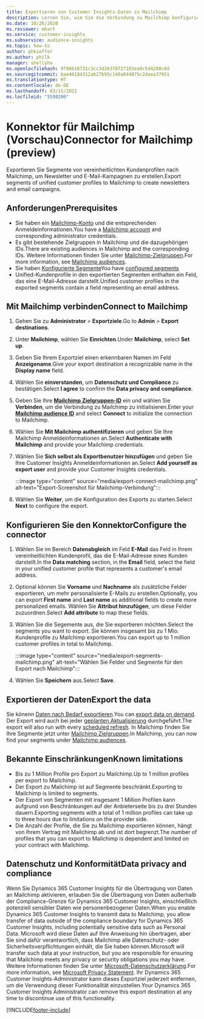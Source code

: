 ```yaml
---
title: Exportieren von Customer Insights-Daten zu Mailchimp
description: Lernen Sie, wie Sie die Verbindung zu Mailchimp konfigurieren.
ms.date: 10/26/2020
ms.reviewer: mhart
ms.service: customer-insights
ms.subservice: audience-insights
ms.topic: how-to
author: phkieffer
ms.author: philk
manager: shellyha
ms.openlocfilehash: 9f86616731c3cc3d26370727103ea9c5d4288c8d
ms.sourcegitcommit: bae40184312ab27b95c140a044875c2daea37951
ms.translationtype: HT
ms.contentlocale: de-DE
ms.lasthandoff: 03/15/2021
ms.locfileid: "5598200"
---
```

# <a name="connector-for-mailchimp-preview"></a><span data-ttu-id="43b2c-103">Konnektor für Mailchimp (Vorschau)</span><span class="sxs-lookup"><span data-stu-id="43b2c-103">Connector for Mailchimp (preview)</span></span>

<span data-ttu-id="43b2c-104">Exportieren Sie Segmente von vereinheitlichten Kundenprofilen nach Mailchimp, um Newsletter und E-Mail-Kampagnen zu erstellen.</span><span class="sxs-lookup"><span data-stu-id="43b2c-104">Export segments of unified customer profiles to Mailchimp to create newsletters and email campaigns.</span></span>

## <a name="prerequisites"></a><span data-ttu-id="43b2c-105">Anforderungen</span><span class="sxs-lookup"><span data-stu-id="43b2c-105">Prerequisites</span></span>

-   <span data-ttu-id="43b2c-106">Sie haben ein [Mailchimp-Konto](https://mailchimp.com/) und die entsprechenden Anmeldeinformationen.</span><span class="sxs-lookup"><span data-stu-id="43b2c-106">You have a [Mailchimp account](https://mailchimp.com/) and corresponding administrator credentials.</span></span>
-   <span data-ttu-id="43b2c-107">Es gibt bestehende Zielgruppen in Mailchimp und die dazugehörigen IDs.</span><span class="sxs-lookup"><span data-stu-id="43b2c-107">There are existing audiences in Mailchimp and the corresponding IDs.</span></span> <span data-ttu-id="43b2c-108">Weitere Informationen finden Sie unter [Mailchimp-Zielgruppen](https://mailchimp.com/help/create-audience/).</span><span class="sxs-lookup"><span data-stu-id="43b2c-108">For more information, see [Mailchimp audiences](https://mailchimp.com/help/create-audience/).</span></span>
-   <span data-ttu-id="43b2c-109">Sie haben [Konfigurierte Segmente](segments.md)</span><span class="sxs-lookup"><span data-stu-id="43b2c-109">You have [configured segments](segments.md)</span></span>
-   <span data-ttu-id="43b2c-110">Unified-Kundenprofile in den exportierten Segmenten enthalten ein Feld, das eine E-Mail-Adresse darstellt.</span><span class="sxs-lookup"><span data-stu-id="43b2c-110">Unified customer profiles in the exported segments contain a field representing an email address.</span></span>

## <a name="connect-to-mailchimp"></a><span data-ttu-id="43b2c-111">Mit Mailchimp verbinden</span><span class="sxs-lookup"><span data-stu-id="43b2c-111">Connect to Mailchimp</span></span>

1. <span data-ttu-id="43b2c-112">Gehen Sie zu **Administrator** > **Exportziele**.</span><span class="sxs-lookup"><span data-stu-id="43b2c-112">Go to **Admin** > **Export destinations**.</span></span>

1. <span data-ttu-id="43b2c-113">Unter **Mailchimp**, wählen Sie **Einrichten**.</span><span class="sxs-lookup"><span data-stu-id="43b2c-113">Under **Mailchimp**, select **Set up**.</span></span>

1. <span data-ttu-id="43b2c-114">Geben Sie Ihrem Exportziel einen erkennbaren Namen im Feld **Anzeigename**.</span><span class="sxs-lookup"><span data-stu-id="43b2c-114">Give your export destination a recognizable name in the **Display name** field.</span></span>

1. <span data-ttu-id="43b2c-115">Wählen Sie **einverstanden**, um **Datenschutz und Compliance** zu bestätigen.</span><span class="sxs-lookup"><span data-stu-id="43b2c-115">Select **I agree** to confirm the **Data privacy and compliance**.</span></span>

1. <span data-ttu-id="43b2c-116">Geben Sie Ihre **[Mailchimp Zielgruppen-ID](https://mailchimp.com/help/find-audience-id/)** ein und wählen Sie **Verbinden**, um die Verbindung zu Mailchimp zu initialisieren.</span><span class="sxs-lookup"><span data-stu-id="43b2c-116">Enter your **[Mailchimp audience ID](https://mailchimp.com/help/find-audience-id/)** and select **Connect** to initialize the connection to Mailchimp.</span></span>

1. <span data-ttu-id="43b2c-117">Wählen Sie **Mit Mailchimp authentifizieren** und geben Sie Ihre Mailchimp Anmeldeinformationen an.</span><span class="sxs-lookup"><span data-stu-id="43b2c-117">Select **Authenticate with Mailchimp** and provide your Mailchimp credentials.</span></span>

1. <span data-ttu-id="43b2c-118">Wählen Sie **Sich selbst als Exportbenutzer hinzufügen** und geben Sie Ihre Customer Insights Anmeldeinformationen an.</span><span class="sxs-lookup"><span data-stu-id="43b2c-118">Select **Add yourself as export user** and provide your Customer Insights credentials.</span></span>

   :::image type="content" source="media/export-connect-mailchimp.png" alt-text="Export-Screenshot für Mailchimp-Verbindung":::

1. <span data-ttu-id="43b2c-120">Wählen Sie **Weiter**, um die Konfiguration des Exports zu starten.</span><span class="sxs-lookup"><span data-stu-id="43b2c-120">Select **Next** to configure the export.</span></span>

## <a name="configure-the-connector"></a><span data-ttu-id="43b2c-121">Konfigurieren Sie den Konnektor</span><span class="sxs-lookup"><span data-stu-id="43b2c-121">Configure the connector</span></span>

1. <span data-ttu-id="43b2c-122">Wählen Sie im Bereich **Datenabgleich** im Feld **E-Mail** das Feld in Ihrem vereinheitlichten Kundenprofil, das die E-Mail-Adresse eines Kunden darstellt.</span><span class="sxs-lookup"><span data-stu-id="43b2c-122">In the **Data matching** section, in the **Email** field, select the field in your unified customer profile that represents a customer's email address.</span></span> 

1. <span data-ttu-id="43b2c-123">Optional können Sie **Vorname** und **Nachname** als zusätzliche Felder exportieren, um mehr personalisierte E-Mails zu erstellen.</span><span class="sxs-lookup"><span data-stu-id="43b2c-123">Optionally, you can export **First name** and **Last name** as additional fields to create more personalized emails.</span></span> <span data-ttu-id="43b2c-124">Wählen Sie **Attribut hinzufügen**, um diese Felder zuzuordnen.</span><span class="sxs-lookup"><span data-stu-id="43b2c-124">Select **Add attribute** to map these fields.</span></span>

1. <span data-ttu-id="43b2c-125">Wählen Sie die Segemente aus, die Sie exportieren möchten.</span><span class="sxs-lookup"><span data-stu-id="43b2c-125">Select the segments you want to export.</span></span> <span data-ttu-id="43b2c-126">Sie können insgesamt bis zu 1 Mio. Kundenprofile zu Mailchimp exportieren.</span><span class="sxs-lookup"><span data-stu-id="43b2c-126">You can export up to 1 million customer profiles in total to Mailchimp.</span></span>

   :::image type="content" source="media/export-segments-mailchimp.png" alt-text="Wählen Sie Felder und Segmente für den Export nach Mailchimp":::

1. <span data-ttu-id="43b2c-128">Wählen Sie **Speichern** aus.</span><span class="sxs-lookup"><span data-stu-id="43b2c-128">Select **Save**.</span></span>

## <a name="export-the-data"></a><span data-ttu-id="43b2c-129">Exportieren der Daten</span><span class="sxs-lookup"><span data-stu-id="43b2c-129">Export the data</span></span>

<span data-ttu-id="43b2c-130">Sie könenn [Daten nach Bedarf exportieren](export-destinations.md).</span><span class="sxs-lookup"><span data-stu-id="43b2c-130">You can [export data on demand](export-destinations.md).</span></span> <span data-ttu-id="43b2c-131">Der Export wird auch bei jeder [geplanten Aktualisierung](system.md#schedule-tab) durchgeführt.</span><span class="sxs-lookup"><span data-stu-id="43b2c-131">The export will also run with every [scheduled refresh](system.md#schedule-tab).</span></span> <span data-ttu-id="43b2c-132">In Mailchimp finden Sie Ihre Segmente jetzt unter [Mailchimp Zielgruppen](https://mailchimp.com/help/create-audience/).</span><span class="sxs-lookup"><span data-stu-id="43b2c-132">In Mailchimp, you can now find your segments under [Mailchimp audiences](https://mailchimp.com/help/create-audience/).</span></span>

## <a name="known-limitations"></a><span data-ttu-id="43b2c-133">Bekannte Einschränkungen</span><span class="sxs-lookup"><span data-stu-id="43b2c-133">Known limitations</span></span>

- <span data-ttu-id="43b2c-134">Bis zu 1 Million Profile pro Export zu Mailchimp.</span><span class="sxs-lookup"><span data-stu-id="43b2c-134">Up to 1 million profiles per export to Mailchimp.</span></span>
- <span data-ttu-id="43b2c-135">Der Export zu Mailchimp ist auf Segmente beschränkt.</span><span class="sxs-lookup"><span data-stu-id="43b2c-135">Exporting to Mailchimp is limited to segments.</span></span>
- <span data-ttu-id="43b2c-136">Der Export von Segmenten mit insgesamt 1 Million Profilen kann aufgrund von Beschränkungen auf der Anbieterseite bis zu drei Stunden dauern.</span><span class="sxs-lookup"><span data-stu-id="43b2c-136">Exporting segments with a total of 1 million profiles can take up to three hours due to limitations on the provider side.</span></span> 
- <span data-ttu-id="43b2c-137">Die Anzahl der Profile, die Sie zu Mailchimp exportieren können, hängt von Ihrem Vertrag mit Mailchimp ab und ist dort begrenzt.</span><span class="sxs-lookup"><span data-stu-id="43b2c-137">The number of profiles that you can export to Mailchimp is dependent and limited on your contract with Mailchimp.</span></span>

## <a name="data-privacy-and-compliance"></a><span data-ttu-id="43b2c-138">Datenschutz und Konformität</span><span class="sxs-lookup"><span data-stu-id="43b2c-138">Data privacy and compliance</span></span>

<span data-ttu-id="43b2c-139">Wenn Sie Dynamics 365 Customer Insights für die Übertragung von Daten an Mailchimp aktivieren, erlauben Sie die Übertragung von Daten außerhalb der Compliance-Grenze für Dynamics 365 Customer Insights, einschließlich potenziell sensibler Daten wie personenbezogener Daten.</span><span class="sxs-lookup"><span data-stu-id="43b2c-139">When you enable Dynamics 365 Customer Insights to transmit data to Mailchimp, you allow transfer of data outside of the compliance boundary for Dynamics 365 Customer Insights, including potentially sensitive data such as Personal Data.</span></span> <span data-ttu-id="43b2c-140">Microsoft wird diese Daten auf Ihre Anweisung hin übertragen, aber Sie sind dafür verantwortlich, dass Mailchimp alle Datenschutz- oder Sicherheitsverpflichtungen einhält, die Sie haben können.</span><span class="sxs-lookup"><span data-stu-id="43b2c-140">Microsoft will transfer such data at your instruction, but you are responsible for ensuring that Mailchimp meets any privacy or security obligations you may have.</span></span> <span data-ttu-id="43b2c-141">Weitere Informationen finden Sie unter [Microsoft-Datenschutzerklärung](https://go.microsoft.com/fwlink/?linkid=396732).</span><span class="sxs-lookup"><span data-stu-id="43b2c-141">For more information, see [Microsoft Privacy Statement](https://go.microsoft.com/fwlink/?linkid=396732).</span></span>
<span data-ttu-id="43b2c-142">Ihr Dynamics 365 Customer Insights-Administrator kann dieses Exportziel jederzeit entfernen, um die Verwendung dieser Funktionalität einzustellen.</span><span class="sxs-lookup"><span data-stu-id="43b2c-142">Your Dynamics 365 Customer Insights Administrator can remove this export destination at any time to discontinue use of this functionality.</span></span>


[!INCLUDE[footer-include](../includes/footer-banner.md)]